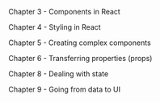 Chapter 3 - Components in React

Chapter 4 - Styling in React

Chapter 5 - Creating complex components

Chapter 6 - Transferring properties (props)

Chapter 8 - Dealing with state

Chapter 9 - Going from data to UI
